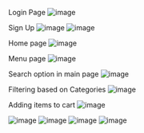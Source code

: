 

Login Page 
![image](https://github.com/user-attachments/assets/6a29a500-eecf-4cd4-89f3-61c2755e52fe)

Sign Up
![image](https://github.com/user-attachments/assets/d195a98c-1ac9-4aa9-9b48-a320e712bfad)
![image](https://github.com/user-attachments/assets/c2137c66-7e17-4a10-8d67-0903023c301d)

Home page
![image](https://github.com/user-attachments/assets/13c5238e-7c6e-424f-834d-7adc1a5c2a0f)

Menu page
![image](https://github.com/user-attachments/assets/def985f4-23e6-498f-a59f-487f66df1c70)

Search option in main page
![image](https://github.com/user-attachments/assets/cd5c0cda-982f-4685-8b05-3b02c04f9009)

Filtering based on Categories
![image](https://github.com/user-attachments/assets/ddff290c-9c3b-406c-b02c-9be4eec4dae8)

Adding items to cart
![image](https://github.com/user-attachments/assets/ddcdc982-4e69-40ba-afa3-f78a8f03a2f6)

![image](https://github.com/user-attachments/assets/ad4ef95b-320b-4181-9ceb-e2fe45d38e8c)
![image](https://github.com/user-attachments/assets/4c23b6e3-2c5a-439d-8e17-78d814bd1470)
![image](https://github.com/user-attachments/assets/18313fa2-a46f-4dd2-bdd0-724f69176c97)
![image](https://github.com/user-attachments/assets/4c02d35f-aa61-45d3-8c1c-632ddc547268)
